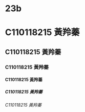 # 23b
# C110118215 黃羚蓁
## C110118215 黃羚蓁
### C110118215 黃羚蓁
#### C110118215 黃羚蓁
##### C110118215 黃羚蓁
###### C110118215 黃羚蓁
